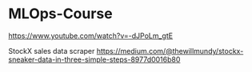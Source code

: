 # MLOps-Course
https://www.youtube.com/watch?v=-dJPoLm_gtE

StockX sales data scraper
https://medium.com/@thewillmundy/stockx-sneaker-data-in-three-simple-steps-8977d0016b80
